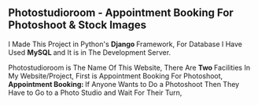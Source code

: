 
<h2> <b> Photostudioroom - Appointment Booking For Photoshoot &amp; Stock Images </b> </h2>

I Made This Project in Python's <b> Django </b> Framework, For Database I Have Used <b> MySQL </b> and It is in The Development Server.

Photostudioroom is The Name Of This Website,
There Are <b> Two </b>Facilities In My Website/Project,
First is Appointment Booking For Photoshoot, 
<b> Appointment Booking:  </b>
If Anyone Wants to Do a Photoshoot Then They Have to Go to a Photo Studio and Wait For Their Turn,

